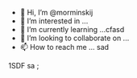 - 👋 Hi, I’m @morminskij
- 👀 I’m interested in ...
- 🌱 I’m currently learning ...cfasd
- 💞️ I’m looking to collaborate on ...
- 📫 How to reach me ...
sad
<!---
morminskij/morminskij is a ✨ special ✨ repository because its `README.md` (this file) appears on your GitHub profile.
You can click the Preview link to take a look at your changes.
--->
1SDF
sa
;
